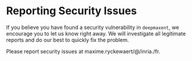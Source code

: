 # Reporting Security Issues

If you believe you have found a security vulnerability in `deepmaxent`, we encourage you to let us know right away. We will investigate all legitimate reports and do our best to quickly fix the problem.

Please report security issues at maxime.ryckewaert/@/inria./fr.